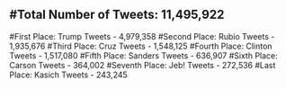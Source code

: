 #Total Number of Tweets: 11,495,922 
---
#First Place: Trump Tweets - 4,979,358
#Second Place: Rubio Tweets - 1,935,676
#Third Place: Cruz Tweets - 1,548,125
#Fourth Place: Clinton Tweets - 1,517,080
#Fifth Place: Sanders Tweets - 636,907
#Sixth Place: Carson Tweets - 364,002
#Seventh Place: Jeb! Tweets - 272,536
#Last Place: Kasich Tweets - 243,245
